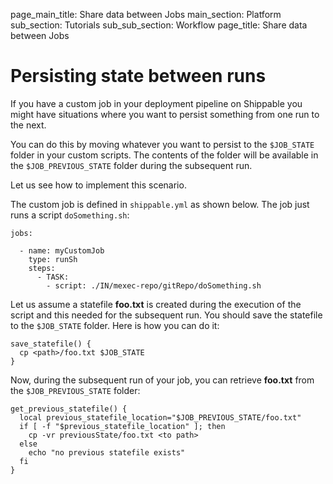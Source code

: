 page_main_title: Share data between Jobs
main_section: Platform
sub_section: Tutorials
sub_sub_section: Workflow
page_title: Share data between Jobs

# Persisting state between runs

If you have a custom job in your deployment pipeline on Shippable you might have situations where you want to persist something from one run to the next.

You can do this by moving whatever you want to persist to the `$JOB_STATE` folder in your custom scripts. The contents of the folder will be available in the `$JOB_PREVIOUS_STATE` folder during the subsequent run.

Let us see how to implement this scenario.

The custom job is defined in `shippable.yml` as shown below. The job just runs a script `doSomething.sh`:


```
jobs:

  - name: myCustomJob
    type: runSh
    steps:
      - TASK:
        - script: ./IN/mexec-repo/gitRepo/doSomething.sh
```

Let us assume a statefile **foo.txt** is created during the execution of the script and this needed for the subsequent run. You should save the statefile to the `$JOB_STATE` folder. Here is how you can do it:

```
save_statefile() {
  cp <path>/foo.txt $JOB_STATE
}
```

Now, during the subsequent run of your job, you can retrieve **foo.txt** from the `$JOB_PREVIOUS_STATE` folder:

```
get_previous_statefile() {
  local previous_statefile_location="$JOB_PREVIOUS_STATE/foo.txt"
  if [ -f "$previous_statefile_location" ]; then
    cp -vr previousState/foo.txt <to path>
  else
    echo "no previous statefile exists"
  fi
}
```
